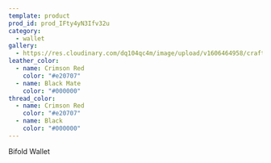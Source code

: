 ```yaml
---
template: product
prod_id: prod_IFty4yN3Ifv32u
category:
  - wallet
gallery:
  - https://res.cloudinary.com/dq104qc4m/image/upload/v1606464958/craftsmanjohn_ueg0i3.jpg
leather_color:
  - name: Crimson Red
    color: "#e20707"
  - name: Black Mate
    color: "#000000"
thread_color:
  - name: Crimson Red
    color: "#e20707"
  - name: Black
    color: "#000000"
---
```


Bifold Wallet
